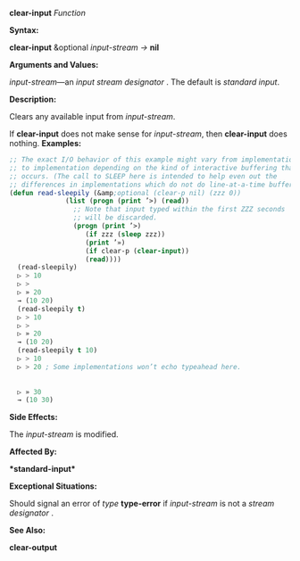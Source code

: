 **clear-input** *Function* 



**Syntax:** 



**clear-input** &amp;optional *input-stream →* **nil** 



**Arguments and Values:** 



*input-stream*—an *input stream designator* . The default is *standard input*. 



**Description:** 



Clears any available input from *input-stream*. 



If **clear-input** does not make sense for *input-stream*, then **clear-input** does nothing. **Examples:**
```lisp
;; The exact I/O behavior of this example might vary from implementation 
;; to implementation depending on the kind of interactive buffering that 
;; occurs. (The call to SLEEP here is intended to help even out the 
;; differences in implementations which do not do line-at-a-time buffering.) 
(defun read-sleepily (&amp;optional (clear-p nil) (zzz 0)) 
		      (list (progn (print ’>) (read)) 
			    ;; Note that input typed within the first ZZZ seconds 
			    ;; will be discarded. 
			    (progn (print ’>) 
				   (if zzz (sleep zzz)) 
				   (print ’») 
				   (if clear-p (clear-input)) 
				   (read)))) 
  (read-sleepily) 
  ▷ > 10 
  ▷ > 
  ▷ » 20 
  → (10 20) 
  (read-sleepily t) 
  ▷ > 10 
  ▷ > 
  ▷ » 20 
  → (10 20) 
  (read-sleepily t 10) 
  ▷ > 10 
  ▷ > 20 ; Some implementations won’t echo typeahead here. 
  
  
  ▷ » 30 
  → (10 30) 
```
**Side Effects:** 



The *input-stream* is modified. 



**Affected By:** 



**\*standard-input\*** 



**Exceptional Situations:** 



Should signal an error of *type* **type-error** if *input-stream* is not a *stream designator* . 



**See Also:** 



**clear-output** 



